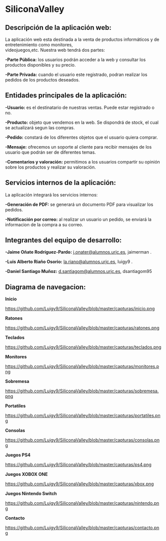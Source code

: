 # SiliconaValley

## **Descripción de la aplicación web:**

La aplicación web esta destinada a la venta de productos informáticos y de entretenimiento como monitores,     
videojuegos,etc. Nuestra web tendrá dos partes:

  **-Parte Pública:** los usuarios podrán acceder a la web y consultar los productos disponibles y su precio.
  
  **-Parte Privada:** cuando el usuario este registrado, podran realizar los pedidos de los productos deseados.

## **Entidades principales de la aplicación:**

  **-Usuario:** es el destinatario de nuestras ventas. Puede estar registrado o no.
  
  **-Producto:** objeto que vendemos en la web. Se dispondrá de stock, el cual se actualizará segun las compras.
  
  **-Pedido:** constará de los diferentes objetos que el usuario quiera comprar.
  
  **-Mensaje:** ofrecemos un soporte al cliente para recibir mensajes de los usuario que podrán ser de 
  diferentes temas.
  
  **-Comentarios y valoración:** permitimos a los usuarios compartir su opinión sobre los productos y realizar su 
  valoración.
  
## **Servicios internos de la aplicación:**

La aplicación integrará los servicios internos:
  
  **-Generación de PDF:** se generará un documento PDF para visualizar los pedidos.
  
  **-Notificación por correo:** al realizar un usuario un pedido, se enviará la informacion de la compra a su correo.
  
## **Integrantes del equipo de desarrollo:**

  **-Jaime Oñate Rodríguez-Pardo:** j.onater@alumnos.urjc.es, jaimerman .
  
  **-Luis Alberto Riaño Osorio:** la.riano@alumnos.urjc.es, luigy9 .
  
  **-Daniel Santiago Muñoz:** d.santiagom@alumnos.urjc.es, dsantiagom95 
  
## **Diagrama de navegacion:**

  **Inicio** 
  
  https://github.com/Luigy9/SiliconaValley/blob/master/capturas/inicio.png
  
  **Ratones** 
  
  https://github.com/Luigy9/SiliconaValley/blob/master/capturas/ratones.png
  
  **Teclados** 
  
  https://github.com/Luigy9/SiliconaValley/blob/master/capturas/teclados.png
  
  **Monitores** 
  
  https://github.com/Luigy9/SiliconaValley/blob/master/capturas/monitores.png
  
  **Sobremesa** 
  
  https://github.com/Luigy9/SiliconaValley/blob/master/capturas/sobremesa.png
  
  **Portatiles** 
  
  https://github.com/Luigy9/SiliconaValley/blob/master/capturas/portatiles.png
  
  **Consolas** 
  
  https://github.com/Luigy9/SiliconaValley/blob/master/capturas/consolas.png
  
  **Juegos PS4** 
  
  https://github.com/Luigy9/SiliconaValley/blob/master/capturas/ps4.png
  
  **Juegos XOBOX ONE**
  
  https://github.com/Luigy9/SiliconaValley/blob/master/capturas/xbox.png
  
  **Juegos Nintendo Switch**
  
  https://github.com/Luigy9/SiliconaValley/blob/master/capturas/nintendo.png
  
  **Contacto**
  
  https://github.com/Luigy9/SiliconaValley/blob/master/capturas/contacto.png
  
  
  
